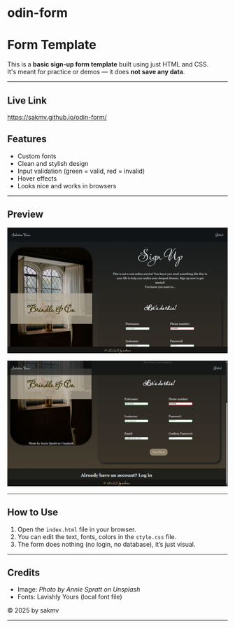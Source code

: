 # odin-form

# Form Template 

This is a **basic sign-up form template** built using just HTML and CSS.  
It's meant for practice or demos — it does **not save any data**.

---
## Live Link 
https://sakmv.github.io/odin-form/

## Features

- Custom fonts
- Clean and stylish design
- Input validation (green = valid, red = invalid)
- Hover effects
- Looks nice and works in browsers

---

## Preview

![img1](./images/Screenshot%202025-05-28%20002711.png)

![img2](./images/Screenshot%202025-05-28%20002814.png)

---

## How to Use

1. Open the `index.html` file in your browser.
2. You can edit the text, fonts, colors in the `style.css` file.
3. The form does nothing (no login, no database), it’s just visual.

---

## Credits

- Image: *Photo by Annie Spratt on Unsplash*
- Fonts: Lavishly Yours (local font file)

© 2025 by sakmv

---
